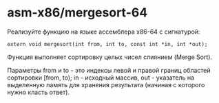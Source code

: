 # asm-x86/mergesort-64

Реализуйте функцию на языке ассемблера x86-64 с сигнатурой:
```
extern void mergesort(int from, int to, const int *in, int *out);
```

Функция выполняет сортировку целых чисел слиянием (Merge Sort).

Параметры from и to - это индексы левой и правой границ областей сортировки [from, to); in - исходный массив, out - указатель на выделенную память для хранения результата (начиная с которого нужно класть ответ). 
